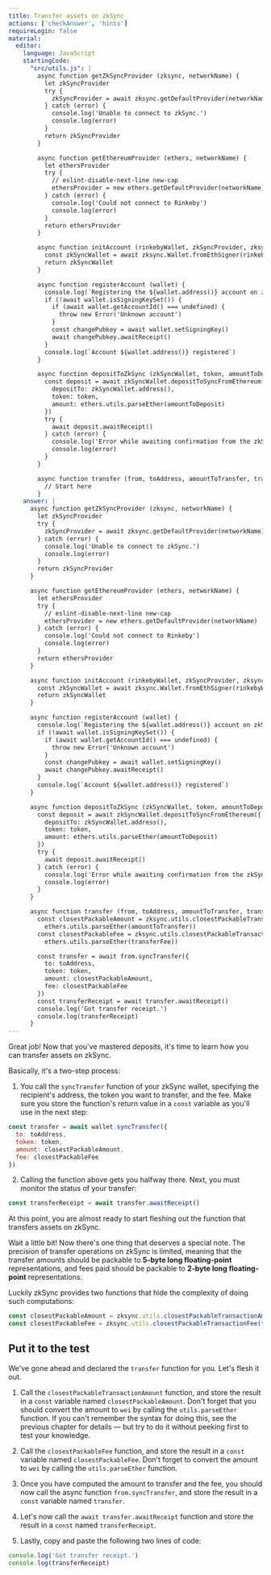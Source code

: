 ```yaml
---
title: Transfer assets on zkSync
actions: ['checkAnswer', 'hints']
requireLogin: false
material:
  editor:
    language: JavaScript
    startingCode:
      "src/utils.js": |
        async function getZkSyncProvider (zksync, networkName) {
          let zkSyncProvider
          try {
            zkSyncProvider = await zksync.getDefaultProvider(networkName)
          } catch (error) {
            console.log('Unable to connect to zkSync.')
            console.log(error)
          }
          return zkSyncProvider
        }

        async function getEthereumProvider (ethers, networkName) {
          let ethersProvider
          try {
            // eslint-disable-next-line new-cap
            ethersProvider = new ethers.getDefaultProvider(networkName)
          } catch (error) {
            console.log('Could not connect to Rinkeby')
            console.log(error)
          }
          return ethersProvider
        }

        async function initAccount (rinkebyWallet, zkSyncProvider, zksync) {
          const zkSyncWallet = await zksync.Wallet.fromEthSigner(rinkebyWallet, zkSyncProvider)
          return zkSyncWallet
        }

        async function registerAccount (wallet) {
          console.log(`Registering the ${wallet.address()} account on zkSync`)
          if (!await wallet.isSigningKeySet()) {
            if (await wallet.getAccountId() === undefined) {
              throw new Error('Unknown account')
            }
            const changePubkey = await wallet.setSigningKey()
            await changePubkey.awaitReceipt()
          }
          console.log(`Account ${wallet.address()} registered`)
        }

        async function depositToZkSync (zkSyncWallet, token, amountToDeposit, ethers) {
          const deposit = await zkSyncWallet.depositToSyncFromEthereum({
            depositTo: zkSyncWallet.address(),
            token: token,
            amount: ethers.utils.parseEther(amountToDeposit)
          })
          try {
            await deposit.awaitReceipt()
          } catch (error) {
            console.log('Error while awaiting confirmation from the zkSync operators.')
            console.log(error)
          }
        }

        async function transfer (from, toAddress, amountToTransfer, transferFee, token, zksync, ethers) {
          // Start here
        }
    answer: |
      async function getZkSyncProvider (zksync, networkName) {
        let zkSyncProvider
        try {
          zkSyncProvider = await zksync.getDefaultProvider(networkName)
        } catch (error) {
          console.log('Unable to connect to zkSync.')
          console.log(error)
        }
        return zkSyncProvider
      }

      async function getEthereumProvider (ethers, networkName) {
        let ethersProvider
        try {
          // eslint-disable-next-line new-cap
          ethersProvider = new ethers.getDefaultProvider(networkName)
        } catch (error) {
          console.log('Could not connect to Rinkeby')
          console.log(error)
        }
        return ethersProvider
      }

      async function initAccount (rinkebyWallet, zkSyncProvider, zksync) {
        const zkSyncWallet = await zksync.Wallet.fromEthSigner(rinkebyWallet, zkSyncProvider)
        return zkSyncWallet
      }

      async function registerAccount (wallet) {
        console.log(`Registering the ${wallet.address()} account on zkSync`)
        if (!await wallet.isSigningKeySet()) {
          if (await wallet.getAccountId() === undefined) {
            throw new Error('Unknown account')
          }
          const changePubkey = await wallet.setSigningKey()
          await changePubkey.awaitReceipt()
        }
        console.log(`Account ${wallet.address()} registered`)
      }

      async function depositToZkSync (zkSyncWallet, token, amountToDeposit, ethers) {
        const deposit = await zkSyncWallet.depositToSyncFromEthereum({
          depositTo: zkSyncWallet.address(),
          token: token,
          amount: ethers.utils.parseEther(amountToDeposit)
        })
        try {
          await deposit.awaitReceipt()
        } catch (error) {
          console.log('Error while awaiting confirmation from the zkSync operators.')
          console.log(error)
        }
      }

      async function transfer (from, toAddress, amountToTransfer, transferFee, token, zksync, ethers) {
        const closestPackableAmount = zksync.utils.closestPackableTransactionAmount(
          ethers.utils.parseEther(amountToTransfer))
        const closestPackableFee = zksync.utils.closestPackableTransactionFee(
          ethers.utils.parseEther(transferFee))

        const transfer = await from.syncTransfer({
          to: toAddress,
          token: token,
          amount: closestPackableAmount,
          fee: closestPackableFee
        })
        const transferReceipt = await transfer.awaitReceipt()
        console.log('Got transfer receipt.')
        console.log(transferReceipt)
      }
---
```


Great job! Now that you've mastered deposits, it's time to learn how you can transfer assets on zkSync.

Basically, it's a two-step process:

1. You call the `syncTransfer` function of your zkSync wallet, specifying the recipient's address, the token you want to transfer, and the fee. Make sure you store the function's return value in a `const` variable as you'll use in the next step:

  ```JavaScript
  const transfer = await wallet.syncTransfer({
    to: toAddress,
    token: token,
    amount: closestPackableAmount,
    fee: closestPackableFee
  })
  ```

2. Calling the function above gets you halfway there. Next, you must monitor the status of your transfer:

  ```JavaScript
  const transferReceipt = await transfer.awaitReceipt()
  ```

At this point, you are almost ready to start fleshing out the function that transfers assets on zkSync.

Wait a little bit! Now there's one thing that deserves a special note. The precision of transfer operations on zkSync is limited, meaning that the transfer amounts should be packable to **5-byte long floating-point** representations, and fees paid should be packable to **2-byte long floating-point** representations.

Luckily zkSync provides two functions that hide the complexity of doing such computations:

```JavaScript
const closestPackableAmount = zksync.utils.closestPackableTransactionAmount(amountToTransferInWei)
const closestPackableFee = zksync.utils.closestPackableTransactionFee(transferFeeInWei)
```

## Put it to the test

We've gone ahead and declared the `transfer` function for you. Let's flesh it out.

1. Call the `closestPackableTransactionAmount` function, and store the result in a `const` variable named `closestPackableAmount`. Don't forget that you should convert the amount to `wei` by calling the `utils.parseEther` function. If you can't remember the syntax for doing this, see the previous chapter for details — but try to do it without peeking first to test your knowledge.

2. Call the `closestPackableFee` function, and store the result in a `const` variable named `closestPackableFee`. Don't forget to convert the amount to `wei` by calling the `utils.parseEther` function.

3. Once you have computed the amount to transfer and the fee, you should now call the async function `from.syncTransfer`, and store the result in a `const` variable named `transfer`.

4. Let's now call the `await transfer.awaitReceipt` function and store the result in a `const` named `transferReceipt`.

5. Lastly, copy and paste the following two lines of code:

  ```JavaScript
  console.log('Got transfer receipt.')
  console.log(transferReceipt)
  ```
